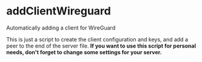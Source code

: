# addClientWireguard
Automatically adding a client for WireGuard

This is just a script to create the client configuration and keys, and add a peer to the end of the server file.
**If you want to use this script for personal needs, don't forget to change some settings for your server.**
